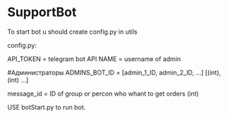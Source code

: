 # SupportBot
To start bot u should create config.py in utils

config.py:

API_TOKEN = telegram bot API
NAME =  username of admin

#Администраторы
ADMINS_BOT_ID = [admin_1_ID, admin_2_ID, ...]  [(int),(int) ...]

message_id = ID of group or percon who whant to get orders (int) 


USE botStart.py to run bot.
